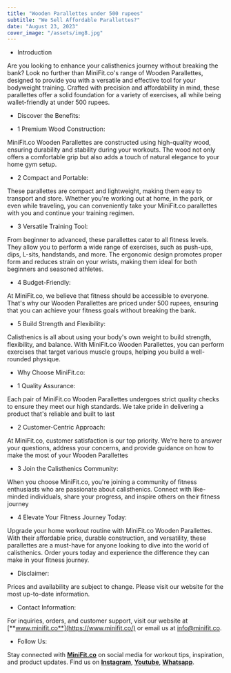 ```yaml
---
title: "Wooden Parallettes under 500 rupees"
subtitle: "We Sell Affordable Parallettes?"
date: "August 23, 2023"
cover_image: "/assets/img8.jpg"
---
```


* Introduction

Are you looking to enhance your calisthenics journey without breaking the bank? Look no further than MiniFit.co's range of Wooden Parallettes, designed to provide you with a versatile and effective tool for your bodyweight training. Crafted with precision and affordability in mind, these parallettes offer a solid foundation for a variety of exercises, all while being wallet-friendly at under 500 rupees.

* Discover the Benefits:

* 1 Premium Wood Construction:

MiniFit.co Wooden Parallettes are constructed using high-quality wood, ensuring durability and stability during your workouts. The wood not only offers a comfortable grip but also adds a touch of natural elegance to your home gym setup.

* 2 Compact and Portable:

 These parallettes are compact and lightweight, making them easy to transport and store. Whether you're working out at home, in the park, or even while traveling, you can conveniently take your MiniFit.co parallettes with you and continue your training regimen.

* 3 Versatile Training Tool:

From beginner to advanced, these parallettes cater to all fitness levels. They allow you to perform a wide range of exercises, such as push-ups, dips, L-sits, handstands, and more. The ergonomic design promotes proper form and reduces strain on your wrists, making them ideal for both beginners and seasoned athletes.

* 4 Budget-Friendly:

 At MiniFit.co, we believe that fitness should be accessible to everyone. That's why our Wooden Parallettes are priced under 500 rupees, ensuring that you can achieve your fitness goals without breaking the bank.

* 5 Build Strength and Flexibility:

 Calisthenics is all about using your body's own weight to build strength, flexibility, and balance. With MiniFit.co Wooden Parallettes, you can perform exercises that target various muscle groups, helping you build a well-rounded physique.

* Why Choose MiniFit.co:

* 1 Quality Assurance:

Each pair of MiniFit.co Wooden Parallettes undergoes strict quality checks to ensure they meet our high standards. We take pride in delivering a product that's reliable and built to last

* 2 Customer-Centric Approach:

At MiniFit.co, customer satisfaction is our top priority. We're here to answer your questions, address your concerns, and provide guidance on how to make the most of your Wooden Parallettes

* 3 Join the Calisthenics Community:

When you choose MiniFit.co, you're joining a community of fitness enthusiasts who are passionate about calisthenics. Connect with like-minded individuals, share your progress, and inspire others on their fitness journey

* 4 Elevate Your Fitness Journey Today:

Upgrade your home workout routine with MiniFit.co Wooden Parallettes. With their affordable price, durable construction, and versatility, these parallettes are a must-have for anyone looking to dive into the world of calisthenics. Order yours today and experience the difference they can make in your fitness journey.

* Disclaimer:

Prices and availability are subject to change. Please visit our website for the most up-to-date information.

* Contact Information:

For inquiries, orders, and customer support, visit our website at [**www.minifit.co**](https://www.minifit.co/) or email us at info@minifit.co.

* Follow Us:

Stay connected with [**MiniFit.co**](https://www.minifit.co/) on social media for workout tips, inspiration, and product updates. Find us on [**Instagram**](https://www.instagram.com/minifit.co),  [**Youtube**](https://www.youtube.com/@minifit.corporation), [**Whatsapp**](https://wa.me/c/918108419746).
